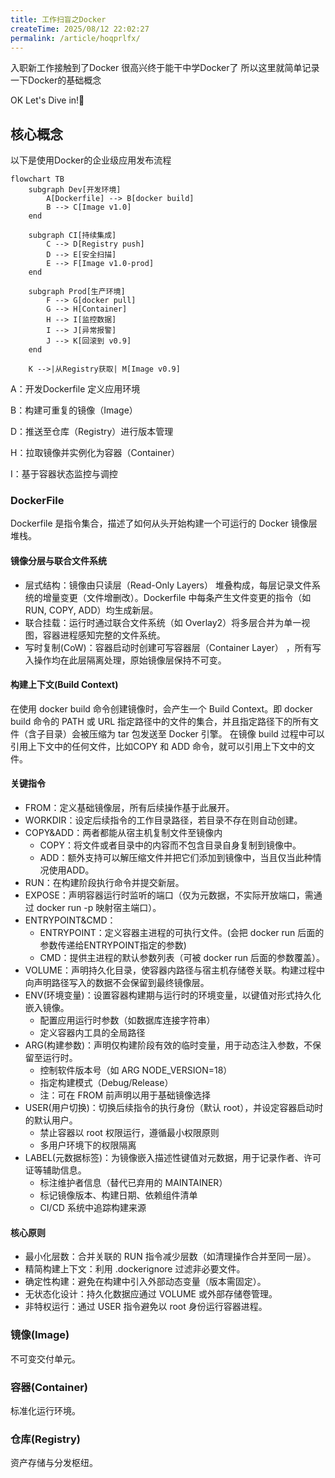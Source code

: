 ```yaml
---
title: 工作扫盲之Docker
createTime: 2025/08/12 22:02:27
permalink: /article/hoqprlfx/
---
```



入职新工作接触到了Docker 很高兴终于能干中学Docker了 所以这里就简单记录一下Docker的基础概念

OK Let's Dive in!🤿

## 核心概念

以下是使用Docker的企业级应用发布流程

```mermaid
flowchart TB
    subgraph Dev[开发环境]
        A[Dockerfile] --> B[docker build]
        B --> C[Image v1.0]
    end

    subgraph CI[持续集成]
        C --> D[Registry push]
        D --> E[安全扫描]
        E --> F[Image v1.0-prod]
    end

    subgraph Prod[生产环境]
        F --> G[docker pull]
        G --> H[Container]
        H --> I[监控数据]
        I --> J[异常报警]
        J --> K[回滚到 v0.9]
    end

    K -->|从Registry获取| M[Image v0.9]
```

A：开发Dockerfile 定义应用环境

B：构建可重复的镜像（Image）

D：推送至仓库（Registry）进行版本管理

H：拉取镜像并实例化为容器（Container）

I：基于容器状态监控与调控

### DockerFile

Dockerfile 是指令集合，描述了如何从头开始构建一个可运行的 Docker 镜像层堆栈。

#### 镜像分层与联合文件系统

- 层式结构：镜像由只读层（Read-Only Layers） 堆叠构成，每层记录文件系统的增量变更（文件增删改）。Dockerfile 中每条产生文件变更的指令（如
  RUN, COPY, ADD）均生成新层。
- 联合挂载：运行时通过联合文件系统（如 Overlay2）将多层合并为单一视图，容器进程感知完整的文件系统。
- 写时复制(CoW)：容器启动时创建可写容器层（Container Layer） ，所有写入操作均在此层隔离处理，原始镜像层保持不可变。

#### 构建上下文(Build Context)

在使用 docker build 命令创建镜像时，会产生一个 Build Context。即 docker build
命令的 PATH 或 URL 指定路径中的文件的集合，并且指定路径下的所有文件（含子目录）会被压缩为 tar 包发送至 Docker 引擎。
在镜像 build 过程中可以引用上下文中的任何文件，比如COPY 和 ADD 命令，就可以引用上下文中的文件。

#### 关键指令

- FROM：定义基础镜像层，所有后续操作基于此展开。
- WORKDIR：设定后续指令的工作目录路径，若目录不存在则自动创建。
- COPY&ADD：两者都能从宿主机复制文件至镜像内
    - COPY：将文件或者目录中的内容而不包含目录自身复制到镜像中。
    - ADD：额外支持可以解压缩文件并把它们添加到镜像中，当且仅当此种情况使用ADD。
- RUN：在构建阶段执行命令并提交新层。
- EXPOSE：声明容器运行时监听的端口（仅为元数据，不实际开放端口，需通过 docker run -p 映射宿主端口）。
- ENTRYPOINT&CMD：
    - ENTRYPOINT：定义容器主进程的可执行文件。(会把 docker run 后面的参数传递给ENTRYPOINT指定的参数)
    - CMD：提供主进程的默认参数列表（可被 docker run 后面的参数覆盖）。
- VOLUME：声明持久化目录，使容器内路径与宿主机存储卷关联。构建过程中向声明路径写入的数据不会保留到最终镜像层。
- ENV(环境变量)：设置容器构建期与运行时的环境变量，以键值对形式持久化嵌入镜像。
    - 配置应用运行时参数（如数据库连接字符串）
    - 定义容器内工具的全局路径
- ARG(构建参数)：声明仅构建阶段有效的临时变量，用于动态注入参数，不保留至运行时。
    - 控制软件版本号（如 ARG NODE_VERSION=18）
    - 指定构建模式（Debug/Release）
    - 注：可在 FROM 前声明以用于基础镜像选择
- USER(用户切换)：切换后续指令的执行身份（默认 root），并设定容器启动时的默认用户。
    - 禁止容器以 root 权限运行，遵循最小权限原则
    - 多用户环境下的权限隔离
- LABEL(元数据标签)：为镜像嵌入描述性键值对元数据，用于记录作者、许可证等辅助信息。
    - 标注维护者信息（替代已弃用的 MAINTAINER）
    - 标记镜像版本、构建日期、依赖组件清单
    - CI/CD 系统中追踪构建来源

#### 核心原则

- 最小化层数：合并关联的 RUN 指令减少层数（如清理操作合并至同一层）。
- 精简构建上下文：利用 .dockerignore 过滤非必要文件。
- 确定性构建：避免在构建中引入外部动态变量（版本需固定）。
- 无状态化设计：持久化数据应通过 VOLUME 或外部存储卷管理。
- 非特权运行：通过 USER 指令避免以 root 身份运行容器进程。

### 镜像(Image)

不可变交付单元。

### 容器(Container)

标准化运行环境。

### 仓库(Registry)

资产存储与分发枢纽。